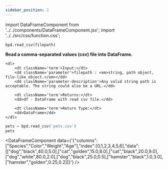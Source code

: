 ```yaml
---
sidebar_position: 2
---
```


import DataFrameComponent from '../../components/DataFrameComponent.jsx';
import '../../src/css/function.css';

<code>bpd.read_csv(filepath)</code>

<div className='base'>
    <p><strong>Read a comma-separated values (csv) file into DataFrame.</strong></p>

    <dl>
        <dt className='term'>Input:</dt>
        <dd className='parameter'>filepath : <em>string, path object, file-like object.</em></dd>
        <dd className='parameter-description'>Any valid string path is acceptable. The string could also be a URL.</dd>

        <dt className='term'>Returns:</dt>
        <dd>df - DataFrame with read csv file.</dd>

        <dt className='term'>Return Type:</dt>
        <dd>DataFrame</dd>
    </dl>
</div>

```python
pets = bpd.read_csv('pets.csv')
pets
```

<DataFrameComponent data={'{"columns":["Species","Color","Weight","Age"],"index":[0,1,2,3,4,5,6],"data":[["dog","black",40.0,5.0],["cat","golden",15.0,8.0],["cat","black",20.0,9.0],["dog","white",80.0,2.0],["dog","black",25.0,0.5],["hamster","black",1.0,3.0],["hamster","golden",0.25,0.2]]}'} />